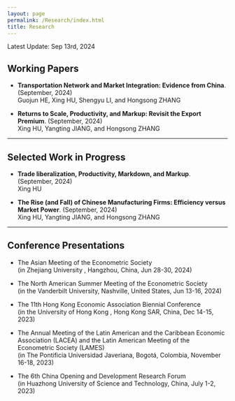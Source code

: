 ```yaml
---
layout: page
permalink: /Research/index.html
title: Research
---
```


Latest Update: Sep 13rd, 2024&nbsp;

## Working Papers

- **Transportation Network and Market Integration: Evidence from China**. (September, 2024)<br>Guojun HE, Xing HU, Shengyu LI, and Hongsong ZHANG<br>

- **Returns to Scale, Productivity, and Markup: Revisit the Export Premium**. (September, 2024)<br>Xing HU, Yangting JIANG, and Hongsong ZHANG<br>

---

## Selected Work in Progress

- **Trade liberalization, Productivity, Markdown, and Markup**. (September, 2024)<br>Xing HU<br>

- **The Rise (and Fall) of Chinese Manufacturing Firms: Efficiency versus Market Power**. (September, 2024)<br>Xing HU, Yangting JIANG, and Hongsong ZHANG<br>

---

## Conference Presentations
- The Asian Meeting of the Econometric Society<br>(in Zhejiang University , Hangzhou, China, Jun 28-30, 2024)<br>

- The North American Summer Meeting of the Econometric Society<br>(in the Vanderbilt University, Nashville, United States, Jun 13-16, 2024)<br>

- The 11th Hong Kong Economic Association Biennial Conference<br>(in the University of Hong Kong , Hong Kong SAR, China, Dec 14-15, 2023)<br>

- The Annual Meeting of the Latin American and the Caribbean Economic Association (LACEA) and the Latin American Meeting of the Econometric Society (LAMES)<br>(in The Pontificia Universidad Javeriana, Bogotá, Colombia, November 16-18, 2023)<br>

- The 6th China Opening and Development Research Forum<br>(in Huazhong University of Science and Technology, China, July 1-2, 2023)<br>

  <br>

